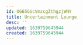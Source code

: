 ```yaml
---
id: OG65GUcVmzcgZthgzjWNY
title: Uncertainment Lounge
desc: ''
updated: 1639759645944
created: 1639759645944
---
```


